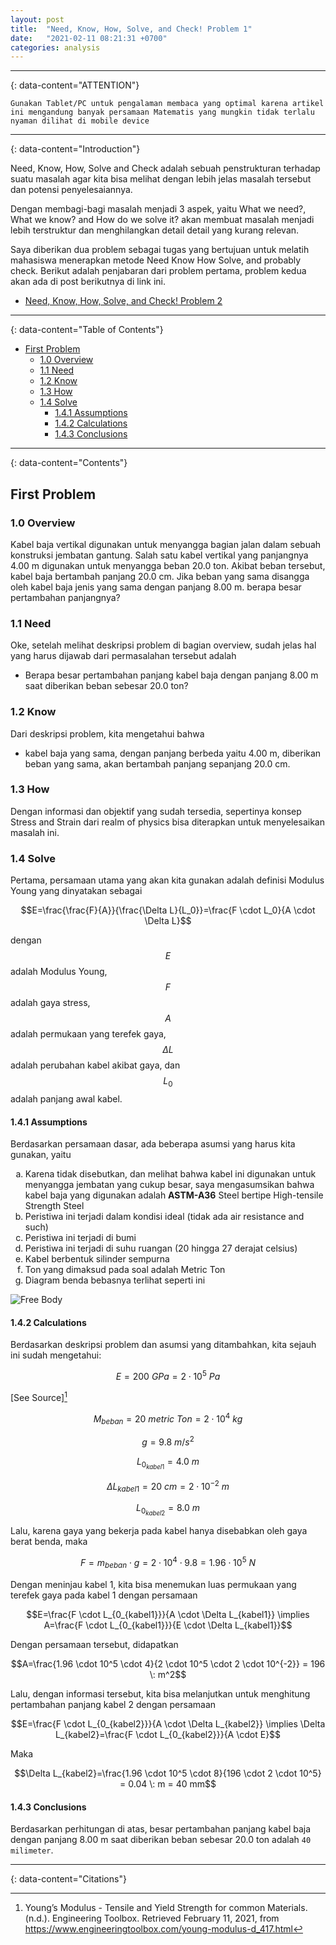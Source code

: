 ```yaml
---
layout: post
title:  "Need, Know, How, Solve, and Check! Problem 1"
date:   "2021-02-11 08:21:31 +0700"
categories: analysis
---
```

---
{: data-content="ATTENTION"}

`Gunakan Tablet/PC untuk pengalaman membaca yang optimal karena artikel ini mengandung banyak persamaan Matematis yang mungkin tidak terlalu nyaman dilihat di mobile device`

---
{: data-content="Introduction"}

Need, Know, How, Solve and Check adalah sebuah penstrukturan terhadap suatu masalah agar kita bisa melihat dengan lebih jelas masalah tersebut dan potensi penyelesaiannya.

Dengan membagi-bagi masalah menjadi 3 aspek, yaitu What we need?, What we know? and How do we solve it? akan membuat masalah menjadi lebih terstruktur dan menghilangkan detail detail yang kurang relevan.

Saya diberikan dua problem sebagai tugas yang bertujuan untuk melatih mahasiswa menerapkan metode Need Know How Solve, and probably check. Berikut adalah penjabaran dari problem pertama, problem kedua akan ada di post berikutnya di link ini.

- [Need, Know, How, Solve, and Check! Problem 2](https://reverseon.github.io/blog/analysis/2021/02/11/second-problem.html)

---
{: data-content="Table of Contents"}
- [First Problem](#first-problem)
    * [1.0 Overview](#10-overview)
    * [1.1 Need](#11-need)
    * [1.2 Know](#12-know)
    * [1.3 How](#13-how)
    * [1.4 Solve](#14-solve)
        + [1.4.1 Assumptions](#141-assumptions)
        + [1.4.2 Calculations](#142-calculations)
        + [1.4.3 Conclusions](#143-conclusions)

---
{: data-content="Contents"}

## First Problem

### 1.0 Overview

Kabel baja vertikal digunakan untuk menyangga bagian jalan dalam sebuah konstruksi jembatan gantung. Salah satu kabel vertikal yang panjangnya 4.00 m digunakan untuk menyangga beban 20.0 ton. Akibat beban tersebut, kabel baja bertambah panjang 20.0 cm. Jika beban yang sama disangga oleh kabel baja jenis yang sama dengan panjang 8.00 m. berapa besar pertambahan panjangnya?

### 1.1 Need

Oke, setelah melihat deskripsi problem di bagian overview, sudah jelas hal yang harus dijawab dari permasalahan tersebut adalah

- Berapa besar pertambahan panjang kabel baja dengan panjang 8.00 m saat diberikan beban sebesar 20.0 ton?

### 1.2 Know

Dari deskripsi problem, kita mengetahui bahwa 

- kabel baja yang sama, dengan panjang berbeda yaitu 4.00 m, diberikan beban yang sama, akan bertambah panjang sepanjang 20.0 cm.

### 1.3 How

Dengan informasi dan objektif yang sudah tersedia, sepertinya konsep Stress and Strain dari realm of physics bisa diterapkan untuk menyelesaikan masalah ini.

### 1.4 Solve

Pertama, persamaan utama yang akan kita gunakan adalah definisi Modulus Young yang dinyatakan sebagai

$$E=\frac{\frac{F}{A}}{\frac{\Delta L}{L_0}}=\frac{F \cdot L_0}{A \cdot \Delta L}$$

dengan $$E$$ adalah Modulus Young, $$F$$ adalah gaya stress, $$A$$ adalah permukaan yang terefek gaya, $$\Delta L$$ adalah perubahan kabel akibat gaya, dan $$L_0$$ adalah panjang awal kabel.

#### 1.4.1 Assumptions

Berdasarkan persamaan dasar, ada beberapa asumsi yang harus kita gunakan, yaitu


<ol type="a">
<li>Karena tidak disebutkan, dan melihat bahwa kabel ini digunakan untuk menyangga jembatan yang cukup besar, saya mengasumsikan bahwa kabel baja yang digunakan adalah <b>ASTM-A36</b> Steel bertipe High-tensile Strength Steel</li>

<li>Peristiwa ini terjadi dalam kondisi ideal (tidak ada air resistance and such) </li>

<li>Peristiwa ini terjadi di bumi</li>

<li>Peristiwa ini terjadi di suhu ruangan (20 hingga 27 derajat celsius)</li>

<li>Kabel berbentuk silinder sempurna</li>

<li>Ton yang dimaksud pada soal adalah Metric Ton</li>

<li>Diagram benda bebasnya terlihat seperti ini</li>
</ol>

![Free Body](/blog/assets/img/freebody.jpg)

#### 1.4.2 Calculations

Berdasarkan deskripsi problem dan asumsi yang ditambahkan, kita sejauh ini sudah mengetahui:

$$E = 200 \:  GPa = 2 \cdot 10^5 \: Pa$$ 

[See Source][^1]

$$M_{beban} = 20 \: metric \: Ton = 2 \cdot 10^4 \: kg$$

$$g = 9.8 \: m/s^2$$

$$L_{0_{kabel1}} = 4.0 \: m$$

$$\Delta L_{kabel1} = 20 \: cm = 2 \cdot 10^{-2} \: m$$

$$L_{0_{kabel2}} = 8.0 \: m$$

Lalu, karena gaya yang bekerja pada kabel hanya disebabkan oleh gaya berat benda, maka

$$F=m_{beban} \cdot g = 2 \cdot 10^4 \cdot 9.8 = 1.96 \cdot 10^5 \: N$$

Dengan meninjau kabel 1, kita bisa menemukan luas permukaan yang terefek gaya pada kabel 1 dengan persamaan

$$E=\frac{F \cdot L_{0_{kabel1}}}{A \cdot \Delta L_{kabel1}} \implies A=\frac{F \cdot L_{0_{kabel1}}}{E \cdot \Delta L_{kabel1}}$$

Dengan persamaan tersebut, didapatkan

$$A=\frac{1.96 \cdot 10^5 \cdot 4}{2 \cdot 10^5 \cdot 2 \cdot 10^{-2}} = 196 \: m^2$$

Lalu, dengan informasi tersebut, kita bisa melanjutkan untuk menghitung pertambahan panjang kabel 2 dengan persamaan

$$E=\frac{F \cdot L_{0_{kabel2}}}{A \cdot \Delta L_{kabel2}} \implies \Delta L_{kabel2}=\frac{F \cdot L_{0_{kabel2}}}{A \cdot E}$$

Maka

$$\Delta L_{kabel2}=\frac{1.96 \cdot 10^5 \cdot 8}{196 \cdot 2 \cdot 10^5} = 0.04 \: m  = 40 mm$$


#### 1.4.3 Conclusions

Berdasarkan perhitungan di atas, besar pertambahan panjang kabel baja dengan panjang 8.00 m saat diberikan beban sebesar 20.0 ton adalah `40 milimeter`.

---
{: data-content="Citations"}
[^1]: Young’s Modulus - Tensile and Yield Strength for common Materials. (n.d.). Engineering Toolbox. Retrieved February 11, 2021, from https://www.engineeringtoolbox.com/young-modulus-d_417.html

